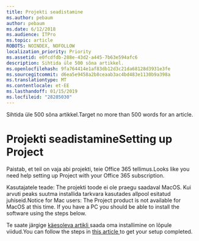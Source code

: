 ```yaml
---
title: Projekti seadistamine
ms.author: pebaum
author: pebaum
ms.date: 6/12/2018
ms.audience: ITPro
ms.topic: article
ROBOTS: NOINDEX, NOFOLLOW
localization_priority: Priority
ms.assetid: e0fcdfdb-288e-43d2-a445-7b63e594afc6
description: Sihtida üle 500 sõna artikkel.
ms.openlocfilehash: 9fa764414e1af83db12d3c21da68128d3931e3fe
ms.sourcegitcommit: d6ea5e9458a2b8ceaab3ac4bd483e1130b9a398a
ms.translationtype: MT
ms.contentlocale: et-EE
ms.lasthandoff: 01/15/2019
ms.locfileid: "28285030"
---
```

<span data-ttu-id="937d6-103">Sihtida üle 500 sõna artikkel.</span><span class="sxs-lookup"><span data-stu-id="937d6-103">Target no more than 500 words for an article.</span></span>
  
# <a name="setting-up-project"></a><span data-ttu-id="937d6-104">Projekti seadistamine</span><span class="sxs-lookup"><span data-stu-id="937d6-104">Setting up Project</span></span>

<span data-ttu-id="937d6-105">Paistab, et teil on vaja abi projekti, teie Office 365 tellimus.</span><span class="sxs-lookup"><span data-stu-id="937d6-105">Looks like you need help setting up Project with your Office 365 subscription.</span></span>
  
<span data-ttu-id="937d6-p101">Kasutajatele teade: The projekti toode ei ole praegu saadaval MacOS. Kui arvuti peaks suutma installida tarkvara kasutades allpool esitatud juhiseid.</span><span class="sxs-lookup"><span data-stu-id="937d6-p101">Notice for Mac users: The Project product is not available for MacOS at this time. If you have a PC you should be able to install the software using the steps below.</span></span>
  
<span data-ttu-id="937d6-108">Te saate järgige [käesoleva artikli ](https://support.office.com/article/https://support.office.com/article/7059249b-d9fe-4d61-ab96-5c5bf435f281.aspx)saada oma installimine on lõpule viidud.</span><span class="sxs-lookup"><span data-stu-id="937d6-108">You can follow the steps in [this article ](https://support.office.com/article/https://support.office.com/article/7059249b-d9fe-4d61-ab96-5c5bf435f281.aspx)to get your setup completed.</span></span>
  

